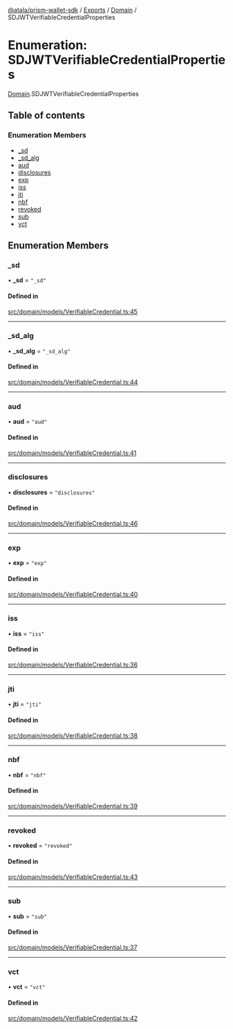 [@atala/prism-wallet-sdk](../README.md) / [Exports](../modules.md) / [Domain](../modules/Domain.md) / SDJWTVerifiableCredentialProperties

# Enumeration: SDJWTVerifiableCredentialProperties

[Domain](../modules/Domain.md).SDJWTVerifiableCredentialProperties

## Table of contents

### Enumeration Members

- [\_sd](Domain.SDJWTVerifiableCredentialProperties.md#_sd)
- [\_sd\_alg](Domain.SDJWTVerifiableCredentialProperties.md#_sd_alg)
- [aud](Domain.SDJWTVerifiableCredentialProperties.md#aud)
- [disclosures](Domain.SDJWTVerifiableCredentialProperties.md#disclosures)
- [exp](Domain.SDJWTVerifiableCredentialProperties.md#exp)
- [iss](Domain.SDJWTVerifiableCredentialProperties.md#iss)
- [jti](Domain.SDJWTVerifiableCredentialProperties.md#jti)
- [nbf](Domain.SDJWTVerifiableCredentialProperties.md#nbf)
- [revoked](Domain.SDJWTVerifiableCredentialProperties.md#revoked)
- [sub](Domain.SDJWTVerifiableCredentialProperties.md#sub)
- [vct](Domain.SDJWTVerifiableCredentialProperties.md#vct)

## Enumeration Members

### \_sd

• **\_sd** = ``"_sd"``

#### Defined in

[src/domain/models/VerifiableCredential.ts:45](https://github.com/hyperledger/identus-edge-agent-sdk-ts/blob/1a3abf65a2f89b4ecd0f28af600329805573d6fc/src/domain/models/VerifiableCredential.ts#L45)

___

### \_sd\_alg

• **\_sd\_alg** = ``"_sd_alg"``

#### Defined in

[src/domain/models/VerifiableCredential.ts:44](https://github.com/hyperledger/identus-edge-agent-sdk-ts/blob/1a3abf65a2f89b4ecd0f28af600329805573d6fc/src/domain/models/VerifiableCredential.ts#L44)

___

### aud

• **aud** = ``"aud"``

#### Defined in

[src/domain/models/VerifiableCredential.ts:41](https://github.com/hyperledger/identus-edge-agent-sdk-ts/blob/1a3abf65a2f89b4ecd0f28af600329805573d6fc/src/domain/models/VerifiableCredential.ts#L41)

___

### disclosures

• **disclosures** = ``"disclosures"``

#### Defined in

[src/domain/models/VerifiableCredential.ts:46](https://github.com/hyperledger/identus-edge-agent-sdk-ts/blob/1a3abf65a2f89b4ecd0f28af600329805573d6fc/src/domain/models/VerifiableCredential.ts#L46)

___

### exp

• **exp** = ``"exp"``

#### Defined in

[src/domain/models/VerifiableCredential.ts:40](https://github.com/hyperledger/identus-edge-agent-sdk-ts/blob/1a3abf65a2f89b4ecd0f28af600329805573d6fc/src/domain/models/VerifiableCredential.ts#L40)

___

### iss

• **iss** = ``"iss"``

#### Defined in

[src/domain/models/VerifiableCredential.ts:36](https://github.com/hyperledger/identus-edge-agent-sdk-ts/blob/1a3abf65a2f89b4ecd0f28af600329805573d6fc/src/domain/models/VerifiableCredential.ts#L36)

___

### jti

• **jti** = ``"jti"``

#### Defined in

[src/domain/models/VerifiableCredential.ts:38](https://github.com/hyperledger/identus-edge-agent-sdk-ts/blob/1a3abf65a2f89b4ecd0f28af600329805573d6fc/src/domain/models/VerifiableCredential.ts#L38)

___

### nbf

• **nbf** = ``"nbf"``

#### Defined in

[src/domain/models/VerifiableCredential.ts:39](https://github.com/hyperledger/identus-edge-agent-sdk-ts/blob/1a3abf65a2f89b4ecd0f28af600329805573d6fc/src/domain/models/VerifiableCredential.ts#L39)

___

### revoked

• **revoked** = ``"revoked"``

#### Defined in

[src/domain/models/VerifiableCredential.ts:43](https://github.com/hyperledger/identus-edge-agent-sdk-ts/blob/1a3abf65a2f89b4ecd0f28af600329805573d6fc/src/domain/models/VerifiableCredential.ts#L43)

___

### sub

• **sub** = ``"sub"``

#### Defined in

[src/domain/models/VerifiableCredential.ts:37](https://github.com/hyperledger/identus-edge-agent-sdk-ts/blob/1a3abf65a2f89b4ecd0f28af600329805573d6fc/src/domain/models/VerifiableCredential.ts#L37)

___

### vct

• **vct** = ``"vct"``

#### Defined in

[src/domain/models/VerifiableCredential.ts:42](https://github.com/hyperledger/identus-edge-agent-sdk-ts/blob/1a3abf65a2f89b4ecd0f28af600329805573d6fc/src/domain/models/VerifiableCredential.ts#L42)
